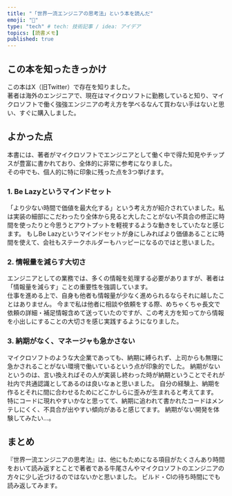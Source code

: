 ```yaml
---
title: "「世界一流エンジニアの思考法」という本を読んだ"
emoji: "📘"
type: "tech" # tech: 技術記事 / idea: アイデア
topics: [読書メモ]
published: true
---
```


## この本を知ったきっかけ

この本はX（旧Twitter）で存在を知りました。  
著者は海外のエンジニアで、現在はマイクロソフトに勤務していると知り、マイクロソフトで働く強強エンジニアの考え方を学べるなんて買わない手はないと思い、すぐに購入しました。

## よかった点

本書には、著者がマイクロソフトでエンジニアとして働く中で得た知見やチップスが豊富に書かれており、全体的に非常に参考になりました。  
その中でも、個人的に特に印象に残った点を3つ挙げます。

### 1. Be Lazyというマインドセット

「より少ない時間で価値を最大化する」という考え方が紹介されていました。私は実装の細部にこだわったり全体から見ると大したことがない不具合の修正に時間を使ったりと今思うとアウトプットを軽視するような動きをしていたなと感じます。
もしBe Lazyというマインドセットが身にしみればより価値あることに時間を使えて、会社もステークホルダーもハッピーになるのではと思いました。

### 2. 情報量を減らす大切さ

エンジニアとしての業務では、多くの情報を処理する必要がありますが、著者は「情報量を減らす」ことの重要性を強調しています。  
仕事を進める上で、自身も他者も情報量が少なく進められるならそれに越したことはありません。
今まで私は他者に相談や依頼をする際、めちゃくちゃ長文で依頼の詳細・補足情報含めて送っていたのですが、この考え方を知ってから情報を小出しにすることの大切さを感じ実践するようになりました。

### 3. 納期がなく、マネージャも急かさない

マイクロソフトのような大企業であっても、納期に縛られず、上司からも無理に急かされることがない環境で働いているという点が印象的でした。
納期がないというのは、言い換えればその人が実装し終わった時が納期ということでそれが社内で共通認識としてあるのは良いなぁと思いました。
自分の経験上、納期を作るとそれに間に合わせるためにどこかしらに歪みが生まれると考えてます。
特にコードに現れやすいかなと思ってて、納期に追われて書かれたコードはメンテしにくく、不具合が出やすい傾向があると感じてます。
納期がない開発を体験してみたい…。

## まとめ

『世界一流エンジニアの思考法』は、他にもためになる項目がたくさんあり時間をおいて読み返すとことで著者である牛尾さんやマイクロソフトのエンジニアの方々に少し近づけるのではないかと思いました。
ビルド・CIの待ち時間にでも読み返してみます。
